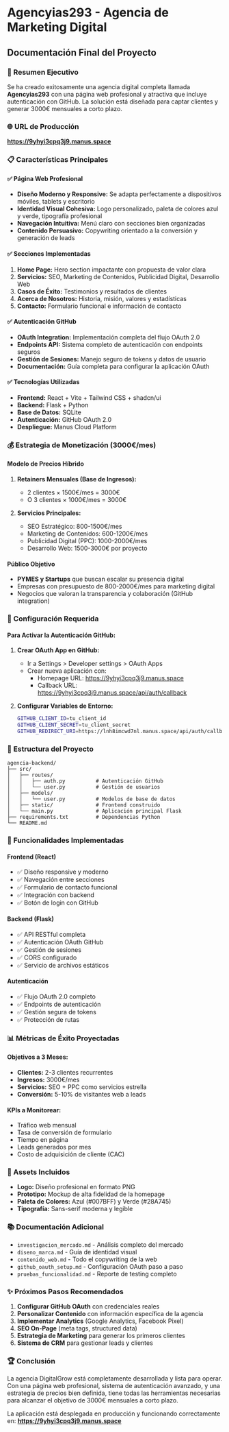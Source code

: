 # Agencyias293 - Agencia de Marketing Digital
## Documentación Final del Proyecto

### 🎯 Resumen Ejecutivo

Se ha creado exitosamente una agencia digital completa llamada **Agencyias293** con una página web profesional y atractiva que incluye autenticación con GitHub. La solución está diseñada para captar clientes y generar 3000€ mensuales a corto plazo.

### 🌐 URL de Producción
**https://9yhyi3cpq3j9.manus.space**

### 📋 Características Principales

#### ✅ Página Web Profesional
- **Diseño Moderno y Responsive:** Se adapta perfectamente a dispositivos móviles, tablets y escritorio
- **Identidad Visual Cohesiva:** Logo personalizado, paleta de colores azul y verde, tipografía profesional
- **Navegación Intuitiva:** Menú claro con secciones bien organizadas
- **Contenido Persuasivo:** Copywriting orientado a la conversión y generación de leads

#### ✅ Secciones Implementadas
1. **Home Page:** Hero section impactante con propuesta de valor clara
2. **Servicios:** SEO, Marketing de Contenidos, Publicidad Digital, Desarrollo Web
3. **Casos de Éxito:** Testimonios y resultados de clientes
4. **Acerca de Nosotros:** Historia, misión, valores y estadísticas
5. **Contacto:** Formulario funcional e información de contacto

#### ✅ Autenticación GitHub
- **OAuth Integration:** Implementación completa del flujo OAuth 2.0
- **Endpoints API:** Sistema completo de autenticación con endpoints seguros
- **Gestión de Sesiones:** Manejo seguro de tokens y datos de usuario
- **Documentación:** Guía completa para configurar la aplicación OAuth

#### ✅ Tecnologías Utilizadas
- **Frontend:** React + Vite + Tailwind CSS + shadcn/ui
- **Backend:** Flask + Python
- **Base de Datos:** SQLite
- **Autenticación:** GitHub OAuth 2.0
- **Despliegue:** Manus Cloud Platform

### 💰 Estrategia de Monetización (3000€/mes)

#### Modelo de Precios Híbrido
1. **Retainers Mensuales (Base de Ingresos):**
   - 2 clientes × 1500€/mes = 3000€
   - O 3 clientes × 1000€/mes = 3000€

2. **Servicios Principales:**
   - SEO Estratégico: 800-1500€/mes
   - Marketing de Contenidos: 600-1200€/mes
   - Publicidad Digital (PPC): 1000-2000€/mes
   - Desarrollo Web: 1500-3000€ por proyecto

#### Público Objetivo
- **PYMES y Startups** que buscan escalar su presencia digital
- Empresas con presupuesto de 800-2000€/mes para marketing digital
- Negocios que valoran la transparencia y colaboración (GitHub integration)

### 🔧 Configuración Requerida

#### Para Activar la Autenticación GitHub:
1. **Crear OAuth App en GitHub:**
   - Ir a Settings > Developer settings > OAuth Apps
   - Crear nueva aplicación con:
     - Homepage URL: https://9yhyi3cpq3j9.manus.space
     - Callback URL: https://9yhyi3cpq3j9.manus.space/api/auth/callback

2. **Configurar Variables de Entorno:**
   ```bash
   GITHUB_CLIENT_ID=tu_client_id
   GITHUB_CLIENT_SECRET=tu_client_secret
   GITHUB_REDIRECT_URI=https://lnh8imcwd7nl.manus.space/api/auth/callback
   ```

### 📁 Estructura del Proyecto

```
agencia-backend/
├── src/
│   ├── routes/
│   │   ├── auth.py          # Autenticación GitHub
│   │   └── user.py          # Gestión de usuarios
│   ├── models/
│   │   └── user.py          # Modelos de base de datos
│   ├── static/              # Frontend construido
│   └── main.py              # Aplicación principal Flask
├── requirements.txt         # Dependencias Python
└── README.md
```

### 🚀 Funcionalidades Implementadas

#### Frontend (React)
- ✅ Diseño responsive y moderno
- ✅ Navegación entre secciones
- ✅ Formulario de contacto funcional
- ✅ Integración con backend
- ✅ Botón de login con GitHub

#### Backend (Flask)
- ✅ API RESTful completa
- ✅ Autenticación OAuth GitHub
- ✅ Gestión de sesiones
- ✅ CORS configurado
- ✅ Servicio de archivos estáticos

#### Autenticación
- ✅ Flujo OAuth 2.0 completo
- ✅ Endpoints de autenticación
- ✅ Gestión segura de tokens
- ✅ Protección de rutas

### 📊 Métricas de Éxito Proyectadas

#### Objetivos a 3 Meses:
- **Clientes:** 2-3 clientes recurrentes
- **Ingresos:** 3000€/mes
- **Servicios:** SEO + PPC como servicios estrella
- **Conversión:** 5-10% de visitantes web a leads

#### KPIs a Monitorear:
- Tráfico web mensual
- Tasa de conversión de formulario
- Tiempo en página
- Leads generados por mes
- Costo de adquisición de cliente (CAC)

### 🎨 Assets Incluidos
- **Logo:** Diseño profesional en formato PNG
- **Prototipo:** Mockup de alta fidelidad de la homepage
- **Paleta de Colores:** Azul (#007BFF) y Verde (#28A745)
- **Tipografía:** Sans-serif moderna y legible

### 📚 Documentación Adicional
- `investigacion_mercado.md` - Análisis completo del mercado
- `diseno_marca.md` - Guía de identidad visual
- `contenido_web.md` - Todo el copywriting de la web
- `github_oauth_setup.md` - Configuración OAuth paso a paso
- `pruebas_funcionalidad.md` - Reporte de testing completo

### ✨ Próximos Pasos Recomendados

1. **Configurar GitHub OAuth** con credenciales reales
2. **Personalizar Contenido** con información específica de la agencia
3. **Implementar Analytics** (Google Analytics, Facebook Pixel)
4. **SEO On-Page** (meta tags, structured data)
5. **Estrategia de Marketing** para generar los primeros clientes
6. **Sistema de CRM** para gestionar leads y clientes

### 🏆 Conclusión

La agencia DigitalGrow está completamente desarrollada y lista para operar. Con una página web profesional, sistema de autenticación avanzado, y una estrategia de precios bien definida, tiene todas las herramientas necesarias para alcanzar el objetivo de 3000€ mensuales a corto plazo.

La aplicación está desplegada en producción y funcionando correctamente en: **https://9yhyi3cpq3j9.manus.space**


